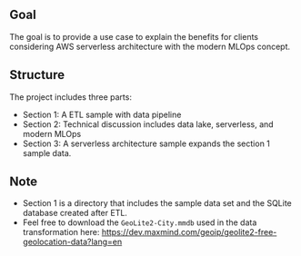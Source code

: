 ## Goal 
The goal is to provide a use case to explain the benefits for clients considering AWS serverless architecture with the modern MLOps concept.

## Structure
The project includes three parts:
* Section 1: A ETL sample with data pipeline
* Section 2: Technical discussion includes data lake, serverless, and modern MLOps
* Section 3: A serverless architecture sample expands the section 1 sample data.

## Note
* Section 1 is a directory that includes the sample data set and the SQLite database created after ETL. 
* Feel free to download the `GeoLite2-City.mmdb` used in the data transformation here:
https://dev.maxmind.com/geoip/geolite2-free-geolocation-data?lang=en
